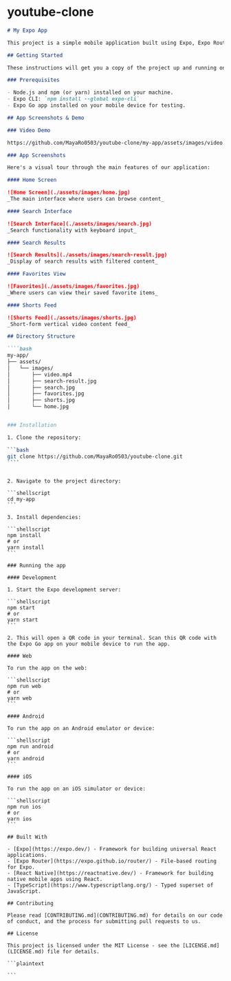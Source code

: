# youtube-clone

`````markdown
# My Expo App

This project is a simple mobile application built using Expo, Expo Router, React Native, and TypeScript. It demonstrates basic navigation, state management, and API interaction.

## Getting Started

These instructions will get you a copy of the project up and running on your local machine for development and testing purposes.

### Prerequisites

- Node.js and npm (or yarn) installed on your machine.
- Expo CLI: `npm install --global expo-cli`
- Expo Go app installed on your mobile device for testing.

## App Screenshots & Demo

### Video Demo

https://github.com/MayaRo0503/youtube-clone/my-app/assets/images/video.mp4

### App Screenshots

Here's a visual tour through the main features of our application:

#### Home Screen

![Home Screen](./assets/images/home.jpg)
_The main interface where users can browse content_

#### Search Interface

![Search Interface](./assets/images/search.jpg)
_Search functionality with keyboard input_

#### Search Results

![Search Results](./assets/images/search-result.jpg)
_Display of search results with filtered content_

#### Favorites View

![Favorites](./assets/images/favorites.jpg)
_Where users can view their saved favorite items_

#### Shorts Feed

![Shorts Feed](./assets/images/shorts.jpg)
_Short-form vertical video content feed_

## Directory Structure

````bash
my-app/
├── assets/
│   └── images/
│       ├── video.mp4
│       ├── search-result.jpg
│       ├── search.jpg
│       ├── favorites.jpg
│       ├── shorts.jpg
│       └── home.jpg


### Installation

1. Clone the repository:

```bash
git clone https://github.com/MayaRo0503/youtube-clone.git
````
`````

````

2. Navigate to the project directory:

```shellscript
cd my-app
```

3. Install dependencies:

```shellscript
npm install
# or
yarn install
```

### Running the app

#### Development

1. Start the Expo development server:

```shellscript
npm start
# or
yarn start
```

2. This will open a QR code in your terminal. Scan this QR code with the Expo Go app on your mobile device to run the app.

#### Web

To run the app on the web:

```shellscript
npm run web
# or
yarn web
```

#### Android

To run the app on an Android emulator or device:

```shellscript
npm run android
# or
yarn android
```

#### iOS

To run the app on an iOS simulator or device:

```shellscript
npm run ios
# or
yarn ios
```

## Built With

- [Expo](https://expo.dev/) - Framework for building universal React applications.
- [Expo Router](https://expo.github.io/router/) - File-based routing for Expo.
- [React Native](https://reactnative.dev/) - Framework for building native mobile apps using React.
- [TypeScript](https://www.typescriptlang.org/) - Typed superset of JavaScript.

## Contributing

Please read [CONTRIBUTING.md](CONTRIBUTING.md) for details on our code of conduct, and the process for submitting pull requests to us.

## License

This project is licensed under the MIT License - see the [LICENSE.md](LICENSE.md) file for details.

```plaintext

```
````
